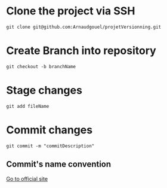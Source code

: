 # Clone the project via SSH

`git clone git@github.com:Arnaudgouel/projetVersionning.git`

# Create Branch into repository

`git checkout -b branchName`

# Stage changes

`git add fileName`

# Commit changes

`git commit -m "commitDescription"`

## Commit's name convention

[Go to official site](https://www.conventionalcommits.org/en/v1.0.0/)